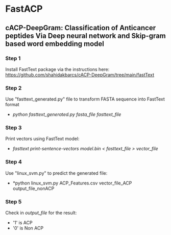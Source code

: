 # FastACP
## cACP-DeepGram: Classification of Anticancer peptides Via Deep neural network and Skip-gram based word embedding model

### Step 1
Install FastText package via the instructions here: https://github.com/shahidakbarcs/cACP-DeepGram/tree/main/fastText

### Step 2
Use "fasttext_generated.py" file to transform FASTA sequence into FastText format
- *python fasttext_generated.py fasta_file fasttext_file*

### Step 3
Print vectors using FastText model:
- *fasttext print-sentence-vectors model.bin < fasttext_file > vector_file*

### Step 4
Use "linux_svm.py" to predict the generated file:
- *python linux_svm.py ACP_Features.csv vector_file_ACP output_file_nonACP

### Step 5
Check in *output_file* for the result:
- '1' is ACP
- '0' is Non ACP
